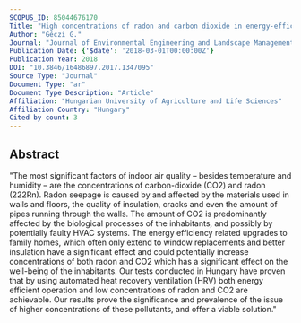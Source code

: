```yaml
---
SCOPUS_ID: 85044676170
Title: "High concentrations of radon and carbon dioxide in energy-efficient family houses without heat recovery ventilation"
Author: "Géczi G."
Journal: "Journal of Environmental Engineering and Landscape Management"
Publication Date: {'$date': '2018-03-01T00:00:00Z'}
Publication Year: 2018
DOI: "10.3846/16486897.2017.1347095"
Source Type: "Journal"
Document Type: "ar"
Document Type Description: "Article"
Affiliation: "Hungarian University of Agriculture and Life Sciences"
Affiliation Country: "Hungary"
Cited by count: 3
---
```


## Abstract
"The most significant factors of indoor air quality – besides temperature and humidity – are the concentrations of carbon-dioxide (CO2) and radon (222Rn). Radon seepage is caused by and affected by the materials used in walls and floors, the quality of insulation, cracks and even the amount of pipes running through the walls. The amount of CO2 is predominantly affected by the biological processes of the inhabitants, and possibly by potentially faulty HVAC systems. The energy efficiency related upgrades to family homes, which often only extend to window replacements and better insulation have a significant effect and could potentially increase concentrations of both radon and CO2 which has a significant effect on the well-being of the inhabitants. Our tests conducted in Hungary have proven that by using automated heat recovery ventilation (HRV) both energy efficient operation and low concentrations of radon and CO2 are achievable. Our results prove the significance and prevalence of the issue of higher concentrations of these pollutants, and offer a viable solution."
